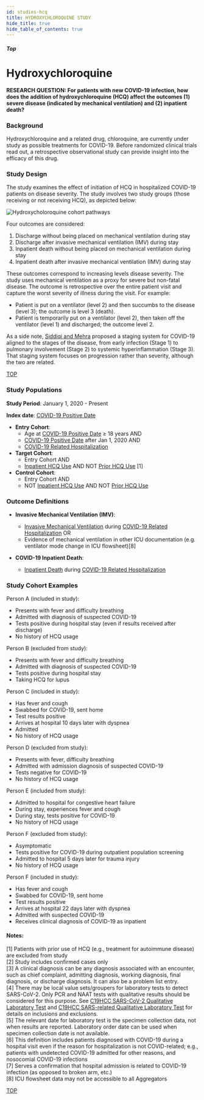 ```yaml
---
id: studies-hcq
title: HYDROXYCHLOROQUINE STUDY
hide_title: true
hide_table_of_contents: true
---
```


##### Top

# Hydroxychloroquine

**RESEARCH QUESTION: For patients with new COVID-19 infection, how does the addition of hydroxychloroquine (HCQ) affect the outcomes (1) severe disease (indicated by mechanical ventilation) and (2) inpatient death?**

### Background

Hydroxychloroquine and a related drug, chloroquine, are currently under study as possible treatments for COVID-19. Before randomized clinical trials read out, a retrospective observational study can provide insight into the efficacy of this drug.

### Study Design

The study examines the effect of initiation of HCQ in hospitalized COVID-19 patients on disease severity. The study involves two study groups (those receiving or not receiving HCQ), as depicted below:

![Hydroxycholoroquine cohort pathways](hydroxy_cohorts.png)

Four outcomes are considered:

1. Discharge without being placed on mechanical ventilation during stay
2. Discharge after invasive mechanical ventilation (IMV) during stay
3. Inpatient death without being placed on mechanical ventilation during stay
4. Inpatient death after invasive mechanical ventilation (IMV) during stay

These outcomes correspond to increasing levels disease severity. The study uses mechanical ventilation as a proxy for severe but non-fatal disease. The outcome is retrospective over the entire patient visit and capture the worst severity of illness during the visit. For example:

* Patient is put on a ventilator (level 2) and then succumbs to the disease (level 3); the outcome is level 3 (death).
* Patient is temporarily put on a ventilator (level 2), then taken off the ventilator (level 1) and discharged; the outcome level 2.

As a side note, [Siddiqi and Mehra](https://www.ncbi.nlm.nih.gov/pmc/articles/PMC7118652/) proposed a staging system for COVID-19 aligned to the stages of the disease, from early infection (Stage 1) to pulmonary involvement (Stage 2) to systemic hyperinflammation (Stage 3). That staging system focuses on progression rather than severity, although the two are related.

[TOP](#top)

### Study Populations

**Study Period**: January 1, 2020 - Present

**Index date**: [COVID-19 Positive Date](/docs/cohorts#covid-19-positive-date)

* **Entry Cohort**:
  * Age at [COVID-19 Positive Date](/docs/cohorts#covid-19-positive-date) ≥ 18 years AND
  * [COVID-19 Positive Date](/docs/cohorts#covid-19-positive-date) after Jan 1, 2020 AND
  * [COVID-19 Related Hospitalization](/docs/cohorts#covid-19-related-hospitalization)
* **Target Cohort**:
  * Entry Cohort AND
  * [Inpatient HCQ Use](/docs/cohorts#inpatient-hcq-use) AND NOT [Prior HCQ Use](/docs/cohorts#prior-hcq-use) [1]
* **Control Cohort**:
  * Entry Cohort AND
  * NOT [Inpatient HCQ Use](/docs/cohorts#inpatient-hcq-use) AND NOT [Prior HCQ Use](/docs/cohorts#prior-hcq-use)

### Outcome Definitions

* **Invasive Mechanical Ventilation (IMV)**:
  * [Invasive Mechanical Ventilation](/docs/cohorts#invasive-mechanical-ventilation) during [COVID-19 Related Hospitalization](/docs/cohorts#covid-19-related-hospitalization) OR
  * Evidence of mechanical ventilation in other ICU documentation (e.g. ventilator mode change in ICU flowsheet)[8]

* **COVID-19 Inpatient Death**:
  * [Inpatient Death](/docs/cohorts#inpatient-death) during [COVID-19 Related Hospitalization](/docs/cohorts#covid-19-related-hospitalization)


### Study Cohort Examples

Person A (included in study):
* Presents with fever and difficulty breathing
* Admitted with diagnosis of suspected COVID-19
* Tests positive during hospital stay (even if results received after discharge)
* No history of HCQ usage

Person B (excluded from study):
* Presents with fever and difficulty breathing
* Admitted with diagnosis of suspected COVID-19
* Tests positive during hospital stay
* Taking HCQ for lupus

Person C (included in study):
* Has fever and cough
* Swabbed for COVID-19, sent home
* Test results positive
* Arrives at hospital 10 days later with dyspnea
* Admitted
* No history of HCQ usage

Person D (excluded from study):
* Presents with fever, difficulty breathing
* Admitted with admission diagnosis of suspected COVID-19
* Tests negative for COVID-19
* No history of HCQ usage

Person E (included from study):
* Admitted to hospital for congestive heart failure
* During stay, experiences fever and cough
* During stay, tests positive for COVID-19
* No history of HCQ usage

Person F (excluded from study):
* Asymptomatic
* Tests positive for COVID-19 during outpatient population screening
* Admitted to hospital 5 days later for trauma injury
* No history of HCQ usage

Person F (included in study):
* Has fever and cough
* Swabbed for COVID-19, sent home
* Test results positive
* Arrives at hospital 22 days later with dyspnea
* Admitted with suspected COVID-19
* Receives clinical diagnosis of COVID-19 as inpatient

#### Notes:
[1] Patients with prior use of HCQ (e.g., treatment for autoimmune disease) are excluded from study<br/>
[2] Study includes confirmed cases only<br/>
[3] A clinical diagnosis can be any diagnosis associated with an encounter, such as chief complaint, admitting diagnosis, working diagnosis, final diagnosis, or discharge diagnosis. It can also be a problem list entry.<br/>
[4] There may be local value sets/groupers for laboratory tests to detect SARS-CoV-2. Only PCR and NAAT tests with qualitative results should be considered for this purpose. See [C19HCC SARS-CoV-2 Qualitative Laboratory Test](#c19hcc-sars-cov-2-qualitative-laboratory-test) and [C19HCC SARS-related Qualitative Laboratory Test](#c19hcc-sars-related-qualitative-laboratory-test) for details on inclusions and exclusions.<br/>
[5] The relevant date for laboratory test is the specimen collection data, not when results are reported. Laboratory order date can be used when specimen collection date is not available.<br/>
[6] This definition includes patients diagnosed with COVID-19 during a hospital visit even if the reason for hospitalization is not COVID-related; e.g., patients with undetected COVID-19 admitted for other reasons, and nosocomial COVID-19 infections ​<br/>
[7] Serves a confirmation that hospital admission is related to COVID-19 infection (as opposed to broken arm, etc.)<br/>
[8] ICU flowsheet data may not be accessible to all Aggregators


[TOP](#top)